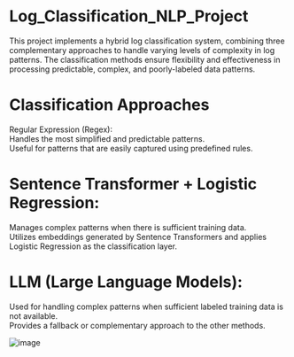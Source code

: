 # Log_Classification_NLP_Project
This project implements a hybrid log classification system, combining three complementary approaches to handle varying levels of complexity in log patterns. The classification methods ensure flexibility and effectiveness in processing predictable, complex, and poorly-labeled data patterns.

# Classification Approaches  
Regular Expression (Regex):  
Handles the most simplified and predictable patterns.  
Useful for patterns that are easily captured using predefined rules.  

# Sentence Transformer + Logistic Regression:  
Manages complex patterns when there is sufficient training data.  
Utilizes embeddings generated by Sentence Transformers and applies Logistic Regression as the classification layer.  

# LLM (Large Language Models):  
Used for handling complex patterns when sufficient labeled training data is not available.  
Provides a fallback or complementary approach to the other methods.  

![image](https://github.com/user-attachments/assets/6e725322-c6f6-4034-926b-b4764a16c519)
